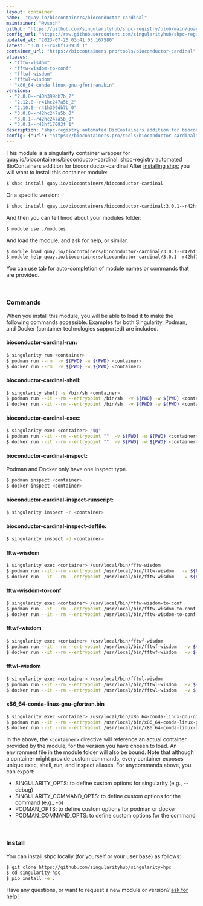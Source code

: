 ```yaml
---
layout: container
name:  "quay.io/biocontainers/bioconductor-cardinal"
maintainer: "@vsoch"
github: "https://github.com/singularityhub/shpc-registry/blob/main/quay.io/biocontainers/bioconductor-cardinal/container.yaml"
config_url: "https://raw.githubusercontent.com/singularityhub/shpc-registry/main/quay.io/biocontainers/bioconductor-cardinal/container.yaml"
updated_at: "2023-07-25 03:41:03.167580"
latest: "3.0.1--r42hf17093f_1"
container_url: "https://biocontainers.pro/tools/bioconductor-cardinal"
aliases:
 - "fftw-wisdom"
 - "fftw-wisdom-to-conf"
 - "fftwf-wisdom"
 - "fftwl-wisdom"
 - "x86_64-conda-linux-gnu-gfortran.bin"
versions:
 - "2.8.0--r40h399db7b_2"
 - "2.12.0--r41hc247a5b_2"
 - "2.10.0--r41h399db7b_0"
 - "3.0.0--r42hc247a5b_0"
 - "3.0.1--r42hc247a5b_0"
 - "3.0.1--r42hf17093f_1"
description: "shpc-registry automated BioContainers addition for bioconductor-cardinal"
config: {"url": "https://biocontainers.pro/tools/bioconductor-cardinal", "maintainer": "@vsoch", "description": "shpc-registry automated BioContainers addition for bioconductor-cardinal", "latest": {"3.0.1--r42hf17093f_1": "sha256:7b258d3e3303bc1f216d3d89c919113ca1e7f472ced53dbbaeded628a9315cab"}, "tags": {"2.8.0--r40h399db7b_2": "sha256:49af076e3f9f5c67f9482c909e947758ea730cbcabc6a25ea3054b284f60b396", "2.12.0--r41hc247a5b_2": "sha256:bc355cf3d07962ccd4246ce8be97374089fc740d498487c4ff635c2db9fc6441", "2.10.0--r41h399db7b_0": "sha256:83536b553aba4f728628d62a59f8eaf8b9a5468f21675dcf0c0e05333ab96804", "3.0.0--r42hc247a5b_0": "sha256:134a371e7680ba9d7bbe8387106983605642a308a46e1f8ea29f965c9d0013bc", "3.0.1--r42hc247a5b_0": "sha256:6bc0cd44e88f45cab255ea28d9ca8801312d7541530d40de2c8702c37c0c8362", "3.0.1--r42hf17093f_1": "sha256:7b258d3e3303bc1f216d3d89c919113ca1e7f472ced53dbbaeded628a9315cab"}, "docker": "quay.io/biocontainers/bioconductor-cardinal", "aliases": {"fftw-wisdom": "/usr/local/bin/fftw-wisdom", "fftw-wisdom-to-conf": "/usr/local/bin/fftw-wisdom-to-conf", "fftwf-wisdom": "/usr/local/bin/fftwf-wisdom", "fftwl-wisdom": "/usr/local/bin/fftwl-wisdom", "x86_64-conda-linux-gnu-gfortran.bin": "/usr/local/bin/x86_64-conda-linux-gnu-gfortran.bin"}}
---
```


This module is a singularity container wrapper for quay.io/biocontainers/bioconductor-cardinal.
shpc-registry automated BioContainers addition for bioconductor-cardinal
After [installing shpc](#install) you will want to install this container module:


```bash
$ shpc install quay.io/biocontainers/bioconductor-cardinal
```

Or a specific version:

```bash
$ shpc install quay.io/biocontainers/bioconductor-cardinal:3.0.1--r42hf17093f_1
```

And then you can tell lmod about your modules folder:

```bash
$ module use ./modules
```

And load the module, and ask for help, or similar.

```bash
$ module load quay.io/biocontainers/bioconductor-cardinal/3.0.1--r42hf17093f_1
$ module help quay.io/biocontainers/bioconductor-cardinal/3.0.1--r42hf17093f_1
```

You can use tab for auto-completion of module names or commands that are provided.

<br>

### Commands

When you install this module, you will be able to load it to make the following commands accessible.
Examples for both Singularity, Podman, and Docker (container technologies supported) are included.

#### bioconductor-cardinal-run:

```bash
$ singularity run <container>
$ podman run --rm  -v ${PWD} -w ${PWD} <container>
$ docker run --rm  -v ${PWD} -w ${PWD} <container>
```

#### bioconductor-cardinal-shell:

```bash
$ singularity shell -s /bin/sh <container>
$ podman run --it --rm --entrypoint /bin/sh  -v ${PWD} -w ${PWD} <container>
$ docker run --it --rm --entrypoint /bin/sh  -v ${PWD} -w ${PWD} <container>
```

#### bioconductor-cardinal-exec:

```bash
$ singularity exec <container> "$@"
$ podman run --it --rm --entrypoint ""  -v ${PWD} -w ${PWD} <container> "$@"
$ docker run --it --rm --entrypoint ""  -v ${PWD} -w ${PWD} <container> "$@"
```

#### bioconductor-cardinal-inspect:

Podman and Docker only have one inspect type.

```bash
$ podman inspect <container>
$ docker inspect <container>
```

#### bioconductor-cardinal-inspect-runscript:

```bash
$ singularity inspect -r <container>
```

#### bioconductor-cardinal-inspect-deffile:

```bash
$ singularity inspect -d <container>
```


#### fftw-wisdom

```bash
$ singularity exec <container> /usr/local/bin/fftw-wisdom
$ podman run --it --rm --entrypoint /usr/local/bin/fftw-wisdom   -v ${PWD} -w ${PWD} <container> -c " $@"
$ docker run --it --rm --entrypoint /usr/local/bin/fftw-wisdom   -v ${PWD} -w ${PWD} <container> -c " $@"
```


#### fftw-wisdom-to-conf

```bash
$ singularity exec <container> /usr/local/bin/fftw-wisdom-to-conf
$ podman run --it --rm --entrypoint /usr/local/bin/fftw-wisdom-to-conf   -v ${PWD} -w ${PWD} <container> -c " $@"
$ docker run --it --rm --entrypoint /usr/local/bin/fftw-wisdom-to-conf   -v ${PWD} -w ${PWD} <container> -c " $@"
```


#### fftwf-wisdom

```bash
$ singularity exec <container> /usr/local/bin/fftwf-wisdom
$ podman run --it --rm --entrypoint /usr/local/bin/fftwf-wisdom   -v ${PWD} -w ${PWD} <container> -c " $@"
$ docker run --it --rm --entrypoint /usr/local/bin/fftwf-wisdom   -v ${PWD} -w ${PWD} <container> -c " $@"
```


#### fftwl-wisdom

```bash
$ singularity exec <container> /usr/local/bin/fftwl-wisdom
$ podman run --it --rm --entrypoint /usr/local/bin/fftwl-wisdom   -v ${PWD} -w ${PWD} <container> -c " $@"
$ docker run --it --rm --entrypoint /usr/local/bin/fftwl-wisdom   -v ${PWD} -w ${PWD} <container> -c " $@"
```


#### x86_64-conda-linux-gnu-gfortran.bin

```bash
$ singularity exec <container> /usr/local/bin/x86_64-conda-linux-gnu-gfortran.bin
$ podman run --it --rm --entrypoint /usr/local/bin/x86_64-conda-linux-gnu-gfortran.bin   -v ${PWD} -w ${PWD} <container> -c " $@"
$ docker run --it --rm --entrypoint /usr/local/bin/x86_64-conda-linux-gnu-gfortran.bin   -v ${PWD} -w ${PWD} <container> -c " $@"
```



In the above, the `<container>` directive will reference an actual container provided
by the module, for the version you have chosen to load. An environment file in the
module folder will also be bound. Note that although a container
might provide custom commands, every container exposes unique exec, shell, run, and
inspect aliases. For anycommands above, you can export:

 - SINGULARITY_OPTS: to define custom options for singularity (e.g., --debug)
 - SINGULARITY_COMMAND_OPTS: to define custom options for the command (e.g., -b)
 - PODMAN_OPTS: to define custom options for podman or docker
 - PODMAN_COMMAND_OPTS: to define custom options for the command

<br>

### Install

You can install shpc locally (for yourself or your user base) as follows:

```bash
$ git clone https://github.com/singularityhub/singularity-hpc
$ cd singularity-hpc
$ pip install -e .
```

Have any questions, or want to request a new module or version? [ask for help!](https://github.com/singularityhub/singularity-hpc/issues)